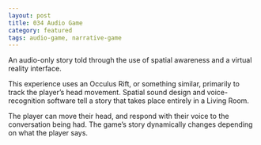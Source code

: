 ```yaml
---
layout: post
title: 034 Audio Game
category: featured
tags: audio-game, narrative-game
---
```

An audio-only story told through the use of spatial awareness and a virtual reality interface.

This experience uses an Occulus Rift, or something similar, primarily to track the player’s head movement. Spatial sound design and voice-recognition software tell a story that takes place entirely in a Living Room. 

The player can move their head, and respond with their voice to the conversation being had.  The game’s story dynamically changes depending on what the player says.